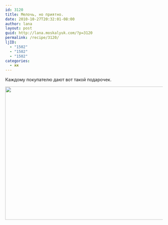```yaml
---
id: 3120
title: Мелочь, но приятно.
date: 2010-10-27T20:32:01-08:00
author: lana
layout: post
guid: http://lana.moskalyuk.com/?p=3120
permalink: /recipe/3120/
ljID:
  - "1502"
  - "1502"
  - "1502"
categories:
  - жж
---
```

Каждому покупателю дают вот такой подарочек.

<img loading="lazy" class="alignnone" title="present" src="http://farm5.static.flickr.com/4083/5121899905_86ca18e2b8_z.jpg" alt="" width="640" height="427" />